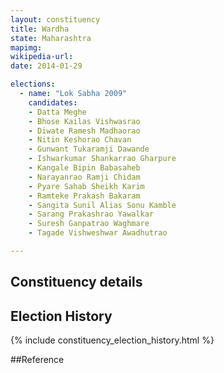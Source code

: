 ```yaml
---
layout: constituency
title: Wardha
state: Maharashtra
mapimg: 
wikipedia-url: 
date: 2014-01-29

elections: 
  - name: "Lok Sabha 2009"
    candidates: 
    - Datta Meghe 
    - Bhose Kailas Vishwasrao 
    - Diwate Ramesh Madhaorao 
    - Nitin Keshorao Chavan 
    - Gunwant Tukaramji Dawande 
    - Ishwarkumar Shankarrao Gharpure 
    - Kangale Bipin Babasaheb 
    - Narayanrao Ramji Chidam 
    - Pyare Sahab Sheikh Karim 
    - Ramteke Prakash Bakaram 
    - Sangita Sunil Alias Sonu Kamble 
    - Sarang Prakashrao Yawalkar 
    - Suresh Ganpatrao Waghmare 
    - Tagade Vishweshwar Awadhutrao 

---
```

## Constituency details


## Election History
{% include constituency_election_history.html %}

##Reference
